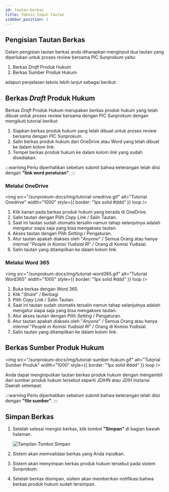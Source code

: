 ```yaml
---
id: tautan-berkas
title: Teknis Input Tautan
sidebar_position: 1
---
```


## Pengisian Tautan Berkas

Dalam pengisian tautan berkas anda diharapkan menginput dua tautan yang diperlukan untuk proses _review_ bersama PIC Sunprokum yaitu:

1. Berkas _Draft_ Produk Hukum
2. Berkas Sumber Produk Hukum

adapun penjelasan teknis lebih lanjut sebagai berikut:

## Berkas _Draft_ Produk Hukum

Berkas _Draft_ Produk Hukum merupakan berkas produk hukum yang telah dibuat untuk proses review bersama dengan PIC Sunprokum dengan mengikuti tutorial berikut:

1. Siapkan berkas produk hukum yang telah dibuat untuk proses review bersama dengan PIC Sunprokum.
2. Salin berkas produk hukum dari OneDrive atau Word yang telah dibuat ke dalam kolom _link_.
3. Tempel berkas produk hukum ke dalam kolom _link_ yang sudah disediakan.

:::warning
Perlu diperhatikan sebelum submit bahwa keterangan telah diisi dengan **"link word peraturan"**.
:::

### Melalui OneDrive

<img
src="/sunprokum-docs/img/tutorial-onedrive.gif"
alt="Tutorial Onedrive"
width="1000"
style={{ border: "1px solid #ddd" }}
loop
/>

1. Klik kanan pada berkas produk hukum yang berada di OneDrive.
2. Salin tautan dengan Pilih _Copy Link_ / Salin Tautan.
3. Saat ini tautan sudah otomatis tersalin namun tahap selanjutnya adalah mengatur siapa saja yang bisa mengakses tautan.
4. Akses tautan dengan Pilih _Setting_ / Pengaturan.
5. Atur tautan apakah diakses oleh "_Anyone_" / Semua Orang atau hanya _internal_ "_People in Komisi Yudisial RI_" / Orang di Komisi Yudisial.
6. Salin tautan yang ditampilkan ke dalam kolom _link_.

### Melalui Word 365

<img
src="/sunprokum-docs/img/tutorial-word365.gif"
alt="Tutorial Word365"
width="1000"
style={{ border: "1px solid #ddd" }}
loop
/>

1. Buka berkas dengan Word 365.
2. Klik "_Share_" / Berbagi
3. Pilih _Copy Link_ / Salin Tautan.
4. Saat ini tautan sudah otomatis tersalin namun tahap selanjutnya adalah mengatur siapa saja yang bisa mengakses tautan.
5. Atur akses tautan dengan Pilih _Setting_ / Pengaturan.
6. Atur tautan apakah diakses oleh "_Anyone_" / Semua Orang atau hanya _internal_ "_People in Komisi Yudisial RI_" / Orang di Komisi Yudisial.
7. Salin tautan yang ditampilkan ke dalam kolom _link_.

## Berkas Sumber Produk Hukum

<img
src="/sunprokum-docs/img/tutorial-sumber-hukum.gif"
alt="Tutorial Sumber Produk"
width="1000"
style={{ border: "1px solid #ddd" }}
loop
/>

Anda dapat menginputkan tautan berkas produk hukum dengan mengambil dari sumber produk hukum tersebut seperti JDIHN atau JDIH Instansi Daerah setempat.

:::warning
Perlu diperhatikan sebelum submit bahwa keterangan telah diisi dengan **"file sumber"**.
:::

## Simpan Berkas

1. Setelah selesai mengisi berkas, klik tombol **"Simpan"** di bagian bawah halaman.

   ![Tampilan Tombol Simpan](/img/tombol-simpan.png)

2. Sistem akan memvalidasi berkas yang Anda inputkan.
3. Sistem akan menyimpan berkas produk hukum tersebut pada sistem Sunprokum.
4. Setelah berkas disimpan, sistem akan memberikan notifikasi bahwa berkas produk hukum sudah tersimpan.
